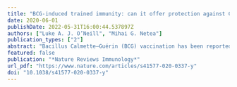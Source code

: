 ```yaml
---
title: "BCG-induced trained immunity: can it offer protection against COVID-19?"
date: 2020-06-01
publishDate: 2022-05-31T16:00:44.537897Z
authors: ["Luke A. J. O’Neill", "Mihai G. Netea"]
publication_types: ["2"]
abstract: "Bacillus Calmette–Guérin (BCG) vaccination has been reported to decrease susceptibility to respiratory tract infections, an effect proposed to be mediated by the general long-term boosting of innate immune mechanisms, also termed trained immunity. Here, we discuss the non-specific beneficial effects of BCG against viral infections and whether this vaccine may afford protection to COVID-19."
featured: false
publication: "*Nature Reviews Immunology*"
url_pdf: "https://www.nature.com/articles/s41577-020-0337-y"
doi: "10.1038/s41577-020-0337-y"
---
```


